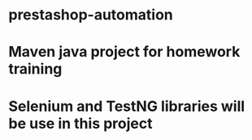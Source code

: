 # prestashop-automation
# Maven java project for homework training
# Selenium and TestNG libraries will be use in this project

